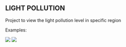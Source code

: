 ## LIGHT POLLUTION ##

Project to view the light pollution level in specific region 

Examples:

<img src="https://i.imgur.com/xpJJx81.png">
<img src="https://i.imgur.com/pl0xG7X.png">